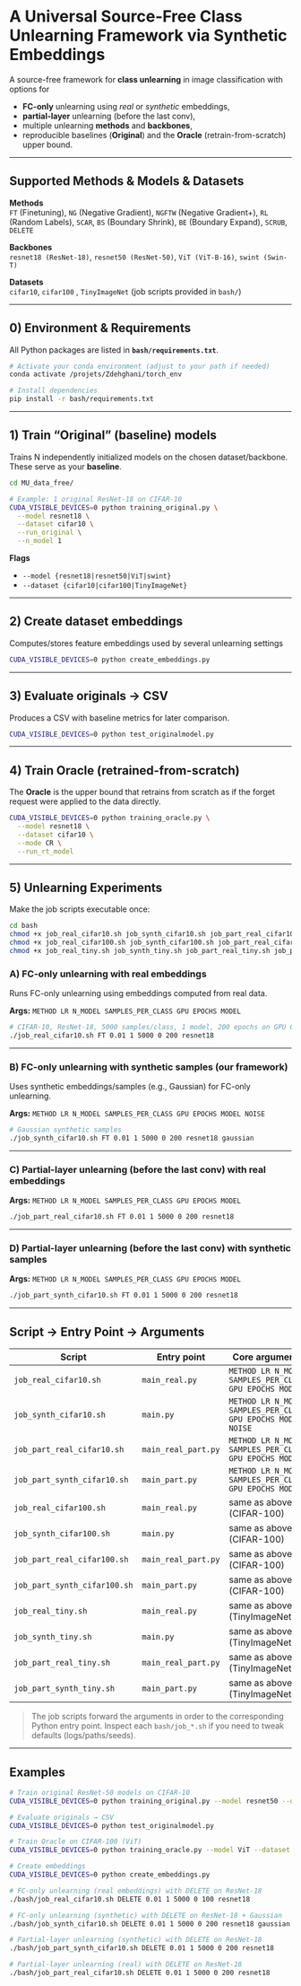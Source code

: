 # A Universal Source-Free Class Unlearning Framework via Synthetic Embeddings

A source-free framework for **class unlearning** in image classification with options for
- **FC-only** unlearning using *real* or *synthetic* embeddings,
- **partial-layer** unlearning (before the last conv),
- multiple unlearning **methods** and **backbones**,
- reproducible baselines (**Original**) and the **Oracle** (retrain-from-scratch) upper bound.

---

## Supported Methods & Models & Datasets

**Methods**  
`FT` (Finetuning), `NG` (Negative Gradient), `NGFTW` (Negative Gradient+), `RL` (Random Labels),
`SCAR`, `BS` (Boundary Shrink), `BE` (Boundary Expand), `SCRUB`, `DELETE`

**Backbones**  
`resnet18 (ResNet-18)`, `resnet50 (ResNet-50)`, `ViT (ViT-B-16)`, `swint (Swin-T)`

**Datasets**  
`cifar10`, `cifar100` , `TinyImageNet` (job scripts provided in `bash/`)

---

## 0) Environment & Requirements

All Python packages are listed in **`bash/requirements.txt`**.

```bash
# Activate your conda environment (adjust to your path if needed)
conda activate /projets/Zdehghani/torch_env

# Install dependencies
pip install -r bash/requirements.txt
```

---

## 1) Train “Original” (baseline) models

Trains N independently initialized models on the chosen dataset/backbone. These serve as your **baseline**.

```bash
cd MU_data_free/

# Example: 1 original ResNet-18 on CIFAR-10
CUDA_VISIBLE_DEVICES=0 python training_original.py \
  --model resnet18 \
  --dataset cifar10 \
  --run_original \
  --n_model 1
```

**Flags**
- `--model {resnet18|resnet50|ViT|swint}`
- `--dataset {cifar10|cifar100|TinyImageNet}`

---

## 2) Create dataset embeddings

Computes/stores feature embeddings used by several unlearning settings 

```bash
CUDA_VISIBLE_DEVICES=0 python create_embeddings.py
```

---

## 3) Evaluate originals → CSV

Produces a CSV with baseline metrics for later comparison.

```bash
CUDA_VISIBLE_DEVICES=0 python test_originalmodel.py
```

---

## 4) Train Oracle (retrained-from-scratch)

The **Oracle** is the upper bound that retrains from scratch as if the forget request were applied to the data directly.

```bash
CUDA_VISIBLE_DEVICES=0 python training_oracle.py \
  --model resnet18 \
  --dataset cifar10 \
  --mode CR \
  --run_rt_model
```

---

## 5) Unlearning Experiments

Make the job scripts executable once:

```bash
cd bash
chmod +x job_real_cifar10.sh job_synth_cifar10.sh job_part_real_cifar10.sh job_part_synth_cifar10.sh
chmod +x job_real_cifar100.sh job_synth_cifar100.sh job_part_real_cifar100.sh job_part_synth_cifar100.sh
chmod +x job_real_tiny.sh job_synth_tiny.sh job_part_real_tiny.sh job_part_synth_tiny.sh
```

### A) FC-only unlearning with **real** embeddings

Runs FC-only unlearning using embeddings computed from real data.

**Args:** `METHOD LR N_MODEL SAMPLES_PER_CLASS GPU EPOCHS MODEL`

```bash
# CIFAR-10, ResNet-18, 5000 samples/class, 1 model, 200 epochs on GPU 0
./job_real_cifar10.sh FT 0.01 1 5000 0 200 resnet18
```

---

### B) FC-only unlearning with **synthetic** samples (our framework)

Uses synthetic embeddings/samples (e.g., Gaussian) for FC-only unlearning.

**Args:** `METHOD LR N_MODEL SAMPLES_PER_CLASS GPU EPOCHS MODEL NOISE`

```bash
# Gaussian synthetic samples
./job_synth_cifar10.sh FT 0.01 1 5000 0 200 resnet18 gaussian
```

---

### C) Partial-layer unlearning (**before the last conv**) with **real** embeddings

**Args:** `METHOD LR N_MODEL SAMPLES_PER_CLASS GPU EPOCHS MODEL`

```bash
./job_part_real_cifar10.sh FT 0.01 1 5000 0 200 resnet18
```

---

### D) Partial-layer unlearning (**before the last conv**) with **synthetic** samples

**Args:** `METHOD LR N_MODEL SAMPLES_PER_CLASS GPU EPOCHS MODEL`

```bash
./job_part_synth_cifar10.sh FT 0.01 1 5000 0 200 resnet18
```

---

## Script → Entry Point → Arguments

| Script                          | Entry point              | Core arguments                                                                                  |
|---------------------------------|--------------------------|--------------------------------------------------------------------------------------------------|
| `job_real_cifar10.sh`           | `main_real.py`           | `METHOD LR N_MODEL SAMPLES_PER_CLASS GPU EPOCHS MODEL`                                          |
| `job_synth_cifar10.sh`          | `main.py`                | `METHOD LR N_MODEL SAMPLES_PER_CLASS GPU EPOCHS MODEL NOISE`                                    |
| `job_part_real_cifar10.sh`      | `main_real_part.py`      | `METHOD LR N_MODEL SAMPLES_PER_CLASS GPU EPOCHS MODEL`                                          |
| `job_part_synth_cifar10.sh`     | `main_part.py`           | `METHOD LR N_MODEL SAMPLES_PER_CLASS GPU EPOCHS MODEL`                                          |
| `job_real_cifar100.sh`          | `main_real.py`           | same as above (CIFAR-100)                                                                       |
| `job_synth_cifar100.sh`         | `main.py`                | same as above (CIFAR-100)                                                                       |
| `job_part_real_cifar100.sh`     | `main_real_part.py`      | same as above (CIFAR-100)                                                                       |
| `job_part_synth_cifar100.sh`    | `main_part.py`           | same as above (CIFAR-100)                                                                       |
| `job_real_tiny.sh`              | `main_real.py`           | same as above (TinyImageNet)                                                                    |
| `job_synth_tiny.sh`             | `main.py`                | same as above (TinyImageNet)                                                                    |
| `job_part_real_tiny.sh`         | `main_real_part.py`      | same as above (TinyImageNet)                                                                    |
| `job_part_synth_tiny.sh`        | `main_part.py`           | same as above (TinyImageNet)                                                                    |

> The job scripts forward the arguments in order to the corresponding Python entry point. Inspect each `bash/job_*.sh` if you need to tweak defaults (logs/paths/seeds).

---

## Examples

```bash
# Train original ResNet-50 models on CIFAR-10
CUDA_VISIBLE_DEVICES=0 python training_original.py --model resnet50 --dataset cifar10 --run_original --n_model 1

# Evaluate originals → CSV
CUDA_VISIBLE_DEVICES=0 python test_originalmodel.py

# Train Oracle on CIFAR-100 (ViT)
CUDA_VISIBLE_DEVICES=0 python training_oracle.py --model ViT --dataset cifar100 --mode CR --run_rt_model

# Create embeddings
CUDA_VISIBLE_DEVICES=0 python create_embeddings.py

# FC-only unlearning (real embeddings) with DELETE on ResNet-18
./bash/job_real_cifar10.sh DELETE 0.01 1 5000 0 100 resnet18

# FC-only unlearning (synthetic) with DELETE on ResNet-18 + Gaussian
./bash/job_synth_cifar10.sh DELETE 0.01 1 5000 0 200 resnet18 gaussian

# Partial-layer unlearning (synthetic) with DELETE on ResNet-18
./bash/job_part_synth_cifar10.sh DELETE 0.01 1 5000 0 200 resnet18

# Partial-layer unlearning (real) with DELETE on ResNet-18
./bash/job_part_real_cifar10.sh DELETE 0.01 1 5000 0 200 resnet18
```




